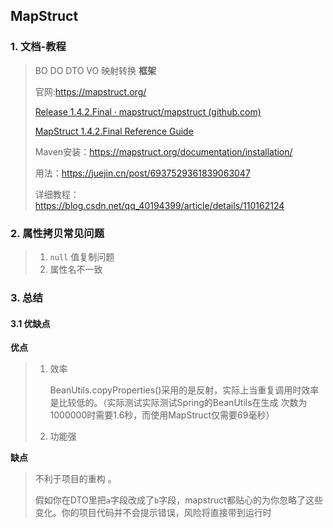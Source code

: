 ## MapStruct

### 1. 文档-教程

> BO  DO DTO VO 映射转换 **框架**
>
> 官网:<https://mapstruct.org/>
>
> [Release 1.4.2.Final · mapstruct/mapstruct (github.com)](https://github.com/mapstruct/mapstruct/releases/tag/1.4.2.Final)
>
> [MapStruct 1.4.2.Final Reference Guide](https://mapstruct.org/documentation/stable/reference/html/)
>
> 
>
> Maven安装：<https://mapstruct.org/documentation/installation/>
>
> 用法：<https://juejin.cn/post/6937529361839063047>
>
> 详细教程：<https://blog.csdn.net/qq_40194399/article/details/110162124>

### 2. 属性拷贝常见问题

> 1. `null` 值复制问题
> 2. 属性名不一致

### 3. 总结

#### 3.1 优缺点

**优点**

> 1. 效率
>
>    BeanUtils.copyProperties()采用的是反射，实际上当重复调用时效率是比较低的。（实际测试实际测试Spring的BeanUtils在生成 次数为1000000时需要1.6秒，而使用MapStruct仅需要69毫秒）
>
> 2. 功能强

**缺点**

> 不利于项目的重构 。
>
> 假如你在DTO里把`a`字段改成了`b`字段，mapstruct都贴心的为你忽略了这些变化。你的项目代码并不会提示错误，风险将直接带到运行时

